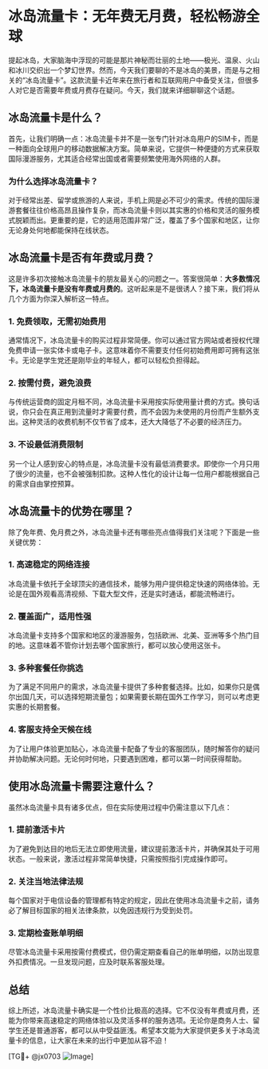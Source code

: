 # 冰岛流量卡：无年费无月费，轻松畅游全球

提起冰岛，大家脑海中浮现的可能是那片神秘而壮丽的土地——极光、温泉、火山和冰川交织出一个梦幻世界。然而，今天我们要聊的不是冰岛的美景，而是与之相关的“冰岛流量卡”。这款流量卡近年来在旅行者和互联网用户中备受关注，但很多人对它是否需要年费或月费存在疑问。今天，我们就来详细聊聊这个话题。

## 冰岛流量卡是什么？

首先，让我们明确一点：冰岛流量卡并不是一张专门针对冰岛用户的SIM卡，而是一种面向全球用户的移动数据解决方案。简单来说，它提供一种便捷的方式来获取国际漫游服务，尤其适合经常出国或者需要频繁使用海外网络的人群。

### 为什么选择冰岛流量卡？

对于经常出差、留学或旅游的人来说，手机上网是必不可少的需求。传统的国际漫游套餐往往价格高昂且操作复杂，而冰岛流量卡则以其实惠的价格和灵活的服务模式脱颖而出。更重要的是，它的适用范围非常广泛，覆盖了多个国家和地区，让你无论身处何地都能保持在线状态。

## 冰岛流量卡是否有年费或月费？

这是许多初次接触冰岛流量卡的朋友最关心的问题之一。答案很简单：**大多数情况下，冰岛流量卡是没有年费或月费的**。这听起来是不是很诱人？接下来，我们将从几个方面为你深入解析这一特点。

### 1. 免费领取，无需初始费用

通常情况下，冰岛流量卡的购买过程非常简便。你可以通过官方网站或者授权代理免费申请一张实体卡或电子卡。这意味着你不需要支付任何初始费用即可拥有这张卡。无论是学生党还是刚毕业的年轻人，都可以轻松负担得起。

### 2. 按需付费，避免浪费

与传统运营商的固定月租不同，冰岛流量卡采用按实际使用量计费的方式。换句话说，你只会在真正用到流量时才需要付费，而不会因为未使用的月份而产生额外支出。这种灵活的收费机制不仅节省了成本，还大大降低了不必要的经济压力。

### 3. 不设最低消费限制

另一个让人感到安心的特点是，冰岛流量卡没有最低消费要求。即使你一个月只用了很少的流量，也不会被强制扣款。这种人性化的设计让每一位用户都能根据自己的需求自由掌控预算。

## 冰岛流量卡的优势在哪里？

除了免年费、免月费之外，冰岛流量卡还有哪些亮点值得我们关注呢？下面是一些关键优势：

### 1. 高速稳定的网络连接

冰岛流量卡依托于全球顶尖的通信技术，能够为用户提供稳定快速的网络体验。无论是在国外观看高清视频、下载大型文件，还是实时通话，都能流畅进行。

### 2. 覆盖面广，适用性强

冰岛流量卡支持多个国家和地区的漫游服务，包括欧洲、北美、亚洲等多个热门目的地。这意味着不管你计划去哪个国家旅行，都可以放心使用这张卡。

### 3. 多种套餐任你挑选

为了满足不同用户的需求，冰岛流量卡提供了多种套餐选择。比如，如果你只是偶尔出国几天，可以选择短期流量包；如果需要长期在国外工作学习，则可以考虑更实惠的长期套餐。

### 4. 客服支持全天候在线

为了让用户体验更加贴心，冰岛流量卡配备了专业的客服团队，随时解答你的疑问并协助解决问题。无论何时何地，只要遇到困难，都可以第一时间获得帮助。

## 使用冰岛流量卡需要注意什么？

虽然冰岛流量卡具有诸多优点，但在实际使用过程中仍需注意以下几点：

### 1. 提前激活卡片

为了避免到达目的地后无法立即使用流量，建议提前激活卡片，并确保其处于可用状态。一般来说，激活过程非常简单快捷，只需按照指引完成操作即可。

### 2. 关注当地法律法规

每个国家对于电信设备的管理都有特定的规定，因此在使用冰岛流量卡之前，请务必了解目标国家的相关法律条款，以免因违规行为受到处罚。

### 3. 定期检查账单明细

尽管冰岛流量卡采用按需付费模式，但仍需定期查看自己的账单明细，以防出现意外扣费情况。一旦发现问题，应及时联系客服处理。

## 总结

综上所述，冰岛流量卡确实是一个性价比极高的选择。它不仅没有年费或月费，还能为你带来高速稳定的网络体验以及灵活多样的服务选项。无论你是商务人士、留学生还是普通游客，都可以从中受益匪浅。希望本文能为大家提供更多关于冰岛流量卡的信息，让大家在未来的出行中更加从容不迫！

[TG💪+ @jx0703 ![Image](https://github.com/user-attachments/assets/dbca1d08-cadb-493c-b0ec-ad6f7a83f270)]